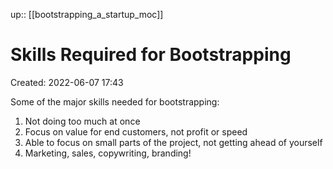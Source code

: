 up:: [[bootstrapping_a_startup_moc]]

# Skills Required for Bootstrapping

Created: 2022-06-07 17:43

Some of the major skills needed for bootstrapping:

1. Not doing too much at once
2. Focus on value for end customers, not profit or speed
3. Able to focus on small parts of the project, not getting ahead of yourself
4. Marketing, sales, copywriting, branding!
